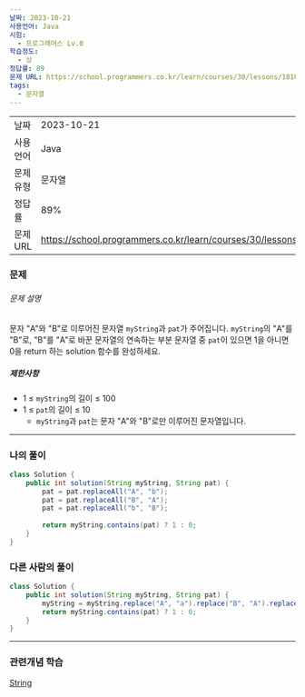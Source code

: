 ```yaml
---
날짜: 2023-10-21
사용언어: Java
시험:
  - 프로그래머스 Lv.0
학습정도:
  - 상
정답률: 89
문제 URL: https://school.programmers.co.kr/learn/courses/30/lessons/181864
tags:
  - 문자열
---
```

|        |                                                                  |
| ------ | ---------------------------------------------------------------- |
| 날짜     | 2023-10-21                                                       |
| 사용언어   | Java                                                             |
| 문제유형   | 문자열                                                              |
| 정답률    | 89%                                                              |
| 문제 URL | https://school.programmers.co.kr/learn/courses/30/lessons/181864 |

### 문제

###### 문제 설명

문자 "A"와 "B"로 이루어진 문자열 `myString`과 `pat`가 주어집니다. `myString`의 "A"를 "B"로, "B"를 "A"로 바꾼 문자열의 연속하는 부분 문자열 중 `pat`이 있으면 1을 아니면 0을 return 하는 solution 함수를 완성하세요.

##### 제한사항

- 1 ≤ `myString`의 길이 ≤ 100
- 1 ≤ `pat`의 길이 ≤ 10
    - `myString`과 `pat`는 문자 "A"와 "B"로만 이루어진 문자열입니다.

---

### 나의 풀이

```java
class Solution {
    public int solution(String myString, String pat) {
        pat = pat.replaceAll("A", "b");
        pat = pat.replaceAll("B", "A");
        pat = pat.replaceAll("b", "B");
        
        return myString.contains(pat) ? 1 : 0;
    }
}
```
### 다른 사람의 풀이

```java
class Solution {
    public int solution(String myString, String pat) {
        myString = myString.replace("A", "a").replace("B", "A").replace("a", "B");
        return myString.contains(pat) ? 1 : 0;
    }
}
```

---
### 관련개념 학습

[String](String.md)